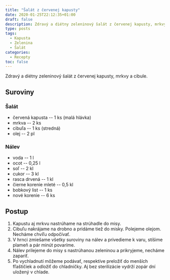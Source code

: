 ```yaml
---
title: "Šalát z červenej kapusty"
date: 2020-01-25T22:12:35+01:00
draft: false
description: Zdravý a diétny zeleninový šalát z červenej kapusty, mrkvy a cibule.
type: posts
tags:
  - Kapusta
  - Zelenina
  - Šalát
categories:
  - Recepty
toc: false
---
```


Zdravý a diétny zeleninový šalát z červenej kapusty, mrkvy a cibule.

## Suroviny

### Šalát

- červená kapusta -- 1 ks (malá hlávka)
- mrkva -- 2 ks
- cibuľa -- 1 ks (stredná)
- olej -- 2 pl

### Nálev

- voda -- 1 l
- ocot -- 0,25 l
- soľ -- 2 kl
- cukor -- 3 kl
- rasca drvená -- 1 kl
- čierne korenie mleté -- 0,5 kl
- bobkový list -- 1 ks
- nové korenie -- 6 ks

## Postup

1. Kapustu aj mrkvu nastrúhame na strúhadle do misy.
2. Cibuľu nakrájame na drobno a pridáme tiež do misky. Polejeme olejom. Necháme chvíľu odpočívať.
3. V hrnci zmiešame všetky suroviny na nálev a privedieme k varu, stíšime plameň a pár minút povaríme.
4. Nálev prilejeme do misy s nastrúhanou zeleninou a prikryjeme, necháme zapariť.
5. Po vychladnutí môžeme podávať, respektíve preložiť do menších fľaštičiek a odložiť do chladničky. Aj bez sterilizácie vydrží zopár dní uložený v chlade.
